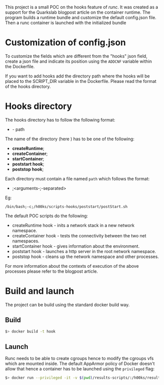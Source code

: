 This project is a small POC on the hooks feature of *runc*. It was created as a support for the Quarkslab blogpost article on the container runtime. 
The program builds a runtime bundle and customize the default config.json file. Then a runc container is launched with the initialized bundle 


# Customization of config.json

To customize the fields which are different from the "hooks" json field, create a json file and indicate its position using the `ADDCNF` variable within the Dockerfile.

If you want to add hooks add the directory path where the hooks will be placed to the SCRIPT_DIR variable in the Dockerfile. Please read the format of the hooks directory.

# Hooks directory
 The hooks directory has to follow the following format:
 - <type-of-hook>
    - path

The name of the directory (here <type-of-hook>) has to be one of the following:

- **createRuntime**;
- **createContainer**;
- **startContainer**;
- **poststart  hook**;
- **poststop hook**;


Each directory must contain a file named `path` which follows the format:
- <path-to-executable>;<arguments-;-separated>

Eg:
```text
/bin/bash;-c;/h00ks/scripts-hooks/poststart/postStart.sh
```
 
The default POC scripts do the following:
- createRuntime hook - inits a network stack in a new network namespace.
- createContainer hook - tests the connectivity between the two net namespaces.
- startContainer hook - gives information about the environment.
- poststart  hook - launches a http server in the root network namespace.
- poststop hook - cleans up the network namespace and other processes.


For more information about the contexts of execution of the above processes please refer to the blogpost article.

# Build and launch
The project can be build using the standard docker build way.

## Build
```bash
$> docker build -t hook
````
## Launch
Runc needs to be able to create cgroups hence to modify the cgroups vfs which are mounted inside. The default AppArmor policy of Docker doesn't allow that hence a container has to be launched using the `privileged` flag:

```bash
$> docker run --privileged -it -v $(pwd)/results-scripts/:/h00ks/results-scripts hook
```


